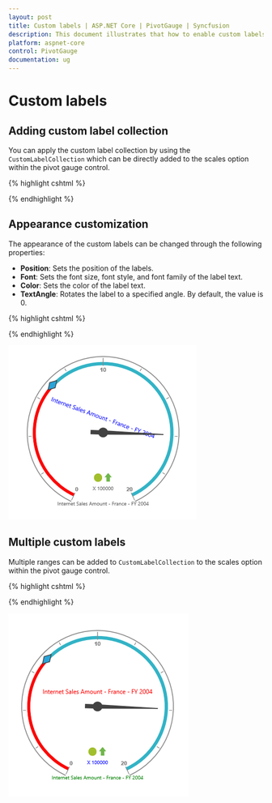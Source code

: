 ```yaml
---
layout: post
title: Custom labels | ASP.NET Core | PivotGauge | Syncfusion
description: This document illustrates that how to enable custom labels and its functionalities in ASP.NET Core PivotGauge control
platform: aspnet-core
control: PivotGauge
documentation: ug
---
```


# Custom labels

## Adding custom label collection

You can apply the custom label collection by using the `CustomLabelCollection` which can be directly added to the scales option within the pivot gauge control.

{% highlight cshtml %}

<ej-pivot-gauge id="PivotGauge1">
    <e-scales>
        <e-circular-scales>
            <e-custom-label-collections>
                <e-circular-custom-labels>
                    <e-custom-position x="180" y="290"></e-custom-position>
                </e-circular-custom-labels>
            </e-custom-label-collections>
        </e-circular-scales>
    </e-scales>
</ej-pivot-gauge>

{% endhighlight %}

## Appearance customization

The appearance of the custom labels can be changed through the following properties:

* **Position**: Sets the position of the labels.
* **Font**: Sets the font size, font style, and font family of the label text.
* **Color**: Sets the color of the label text.
* **TextAngle**: Rotates the label to a specified angle. By default, the value is 0.

{% highlight cshtml %}

<ej-pivot-gauge id="PivotGauge1">
    <e-scales>
        <e-circular-scales>
            <e-custom-label-collections>
                <e-circular-custom-labels color="blue" text-angle="20">
                    <e-custom-position x="180" y="320"></e-custom-position>
                    <e-custom-font size="12px" font-family="Segoe UI" font-style="Normal"></e-custom-font>
                </e-circular-custom-labels>
            </e-custom-label-collections>
        </e-circular-scales>
    </e-scales>
</ej-pivot-gauge>

{% endhighlight %}

![Custom label customization in ASP NET Core pivot gauge control](Custom-Label_images/AppearanceCustomization.png) 

## Multiple custom labels

Multiple ranges can be added to `CustomLabelCollection` to the scales option within the pivot gauge control.

{% highlight cshtml %}

<ej-pivot-gauge id="PivotGauge1">
    <e-scales>
        <e-circular-scales>
            <e-custom-label-collections>
                <e-circular-custom-labels color="red">
                    <e-custom-position x="180" y="150"></e-custom-position>
                    <e-custom-font size="12px" font-family="Segoe UI" font-style="Normal"></e-custom-font>
                </e-circular-custom-labels>
                <e-circular-custom-labels color="green">
                    <e-custom-position x="180" y="320"></e-custom-position>
                    <e-custom-font size="10px" font-family="Segoe UI" font-style="Normal"></e-custom-font>
                </e-circular-custom-labels>
                <e-circular-custom-labels color="blue">
                    <e-custom-position x="180" y="290"></e-custom-position>
                    <e-custom-font size="10px" font-family="Segoe UI" font-style="Normal"></e-custom-font>
                </e-circular-custom-labels>
            </e-custom-label-collections>
        </e-circular-scales>
    </e-scales>
</ej-pivot-gauge>

{% endhighlight %}

![Multiple custom labels in ASP NET Core pivot gauge control](Custom-Label_images/MultipleCustomLabels.png) 